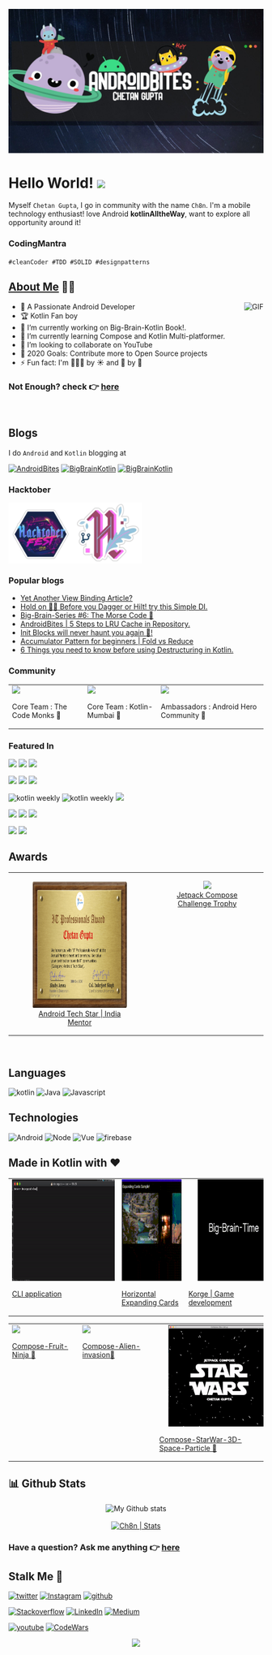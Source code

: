 ![](androidbites.jpg)

# Hello World! <img src="https://media.giphy.com/media/hvRJCLFzcasrR4ia7z/giphy.gif" width="25px">

Myself `Chetan Gupta`, I go in community with the name `Ch8n`. I'm a mobile technology enthusiast! love Android __kotlinAlltheWay__, want to explore all opportunity around it! 

### CodingMantra
`#cleanCoder #TDD #SOLID #designpatterns`

## [About Me](https://chetangupta.net/about/) 🙋‍♀️ 
<img align="right" height="240px" alt="GIF" src="https://i.pinimg.com/originals/e4/26/70/e426702edf874b181aced1e2fa5c6cde.gif" />

- 🚀 A Passionate Android Developer 
- :trophy: Kotlin Fan boy 
- 🔭 I’m currently working on Big-Brain-Kotlin Book!.
- 🌱 I’m currently learning Compose and Kotlin Multi-platformer.<br />
- 👯 I’m looking to collaborate on YouTube
- 🥅 2020 Goals: Contribute more to Open Source projects
- ⚡ Fun fact: I'm 👨🏻‍💻 by :sunny: and :guitar: by :full_moon_with_face:

### Not Enough? check :point_right: [here](https://chetangupta.net/about/) 
<br>

## Blogs
I do `Android` and `Kotlin` blogging at <br>

<a href="https://chetangupta.net" target="_blank"><img src="https://img.shields.io/badge/AndroidBites-303030?style=for-the-badge&logo=android" alt="AndroidBites"></a> <a href="https://chetangupta.net/bbk-main" target="_blank"><img src="https://img.shields.io/badge/Big_Brain_Kotlin-303030?style=for-the-badge&logo=Kotlin" alt="BigBrainKotlin"></a> <a href="https://chetangupta.net/ds-in-kotlin/" target="_blank"><img src="https://img.shields.io/badge/Data_Structures.KT-303030?style=for-the-badge&logo=Kotlin" alt="BigBrainKotlin"></a>

### Hacktober
<p style="display:flex;">
<img src="./hacktober_2019.png" height=120px>
<img src="./hacktober_2020.png" height=120px>
</p>

### Popular blogs
- [Yet Another View Binding Article?](https://chetangupta.net/viewbinding/)
- [Hold on ✋🏻 Before you Dagger or Hilt! try this Simple DI.](https://chetangupta.net/native-di/)
- [Big-Brain-Series #6: The Morse Code 🤫](https://chetangupta.net/bbk6/)
- [AndroidBites | 5 Steps to LRU Cache in Repository.](https://chetangupta.net/cache-repository/)
- [Init Blocks will never haunt you again 👻!](https://chetangupta.net/init-blocks/)
- [Accumulator Pattern for beginners | Fold vs Reduce](https://chetangupta.net/reduce-fold/)
- [6 Things you need to know before using Destructuring in Kotlin.](https://chetangupta.net/destructuring-limitations/)

### Community

<table>
  <tr>
    <td valign="top">
      <img src="https://user-images.githubusercontent.com/11576342/127342300-c3a3b60b-6afb-47b6-9020-c5d4c1ca2c87.jpeg" height =200px/> 
      <p>Core Team : The Code Monks 🐒</p>
    </td>
    <td valign="top">
        <img src="https://user-images.githubusercontent.com/11576342/127342468-a62cc883-be82-401f-8f42-d13fdc22c8ca.png" height =200px/>
        <p>Core Team : Kotlin-Mumbai 👾</p>
    </td>
    <td valign="top">
        <img src="https://user-images.githubusercontent.com/11576342/127343046-fd5e3fcc-38f9-4152-9385-550cf4e2ff1b.png" height=200px/>  
        <p>Ambassadors : Android Hero Community 🚀</p>
      </a> 
    </td>
  </tr>
</table>



### Featured In
<img src="https://img.shields.io/badge/Kotlin Weekly-303030?style=for-the-badge&logo=kotlin"> <img src="https://img.shields.io/badge/ProAndroidDev-303030?style=for-the-badge&logo=android"> <img src="https://img.shields.io/badge/DroidCon-303030?style=for-the-badge&logo=android">

<img src="https://img.shields.io/badge/Awesome Android devnotes-303030?style=for-the-badge&logo=kotlin"> <img src="https://img.shields.io/badge/Android NewsLetter-303030?style=for-the-badge&logo=android"> <img src="https://img.shields.io/badge/OnCreate_digest-303030?style=for-the-badge&logo=android">

<img src="https://img.shields.io/badge/MDC Weekly-303030?style=for-the-badge&logo=java" alt="kotlin weekly"> <img src="https://img.shields.io/badge/Android Sweets-303030?style=for-the-badge&logo=kotlin" alt="kotlin weekly"> <img src="https://img.shields.io/badge/AndroidBoss-303030?style=for-the-badge&logo=android">

<img src="https://img.shields.io/badge/Awesome Android-303030?style=for-the-badge&logo=kotlin"> <img src="https://img.shields.io/badge/HashNode-303030?style=for-the-badge&logo=hashnode"> <img src="https://img.shields.io/badge/Infinum_Weekly-303030?style=for-the-badge&logo=kotlin"> 

<img src="https://img.shields.io/badge/Silver-303030?style=for-the-badge&logo=reddit"> <img src="https://img.shields.io/badge/Trending 2020-303030?style=for-the-badge&logo=reddit"> 

## Awards

<table >
  <tr>
    <td valign="top">
      <a href="https://github.com/ch8n/ch8n/blob/main/Chetan_Gupta.png" target="_blank">
        <figure align="center">
        <img src="./Chetan_Gupta.png" height=250px> <br>
        <figcaption>Android Tech Star | India Mentor</figcaption>
        </figure>
      </a> 
    </td>
    <td valign="top">
        <a href="https://user-images.githubusercontent.com/11576342/122118895-38265180-ce46-11eb-9422-c6d3bbdacaa6.jpeg" target="_blank">
          <figure align="center">
           <img src="https://user-images.githubusercontent.com/11576342/122118895-38265180-ce46-11eb-9422-c6d3bbdacaa6.jpeg" height=250px> <br>
           <figcaption>Jetpack Compose Challenge Trophy</figcaption>  
          </figure>
        </a> 
    </td>
  </tr>
</table>

<br>

## Languages
<img src="https://img.shields.io/badge/Kotlin-303030?style=for-the-badge&logo=kotlin" alt="kotlin"> <img src="https://img.shields.io/badge/Java-303030?style=for-the-badge&logo=Java" alt="Java"> <img src="https://img.shields.io/badge/Javascript-303030?style=for-the-badge&logo=Javascript" alt="Javascript">

## Technologies

<img src="https://img.shields.io/badge/Android-303030?style=for-the-badge&logo=Android" alt="Android"> <img src="https://img.shields.io/badge/NodeJs-303030?style=for-the-badge&logo=Javascript" alt="Node"> <img src="https://img.shields.io/badge/Vue-303030?style=for-the-badge&logo=Javascript" alt="Vue"> <img src="https://img.shields.io/badge/firebase-303030?style=for-the-badge&logo=firebase" alt="firebase">

## Made in Kotlin with :heart:

<table >
  <tr>
    <td valign="top">
      <a href="https://github.com/ch8n/morse-code-kt">
      <img src="./sample-morse.gif" height =200px/> 
      <p>CLI application </p>
      </a> 
    </td>
    <td valign="top">
      <a href="https://github.com/ch8n/Expanding-Cards-Compose">
        <img src="./preview_compose.gif" height =200px/>
        <p>Horizontal Expanding Cards</p>
      </a>
    </td>
    <td valign="top">
        <a style="margin-left:18px" href="https://github.com/ch8n/KorgeSample">
        <img src="./preview_korge.gif" height=200px/>  
        <p>Korge | Game development</p>
      </a> 
    </td>
  </tr>
</table>

<table >
  <tr>
    <td valign="top">
      <a href="https://github.com/ch8n/Compose-Fruit-Ninja">
      <img src="https://github.com/ch8n/Compose-Fruit-Ninja/raw/main/preview-fruit-ninja.gif" height =200px/> 
      <p>Compose-Fruit-Ninja 🥝</p>
      </a> 
    </td>
    <td valign="top">
      <a href="https://github.com/ch8n/Compose-SpaceWars">
        <img src="https://github.com/ch8n/Compose-SpaceWars/raw/main/spacwWarPreview.gif" height =200px/>
        <p>Compose-Alien-invasion👾</p>
      </a>
    </td>
    <td valign="top">
        <a style="margin-left:18px" href="https://github.com/ch8n/Compose-Stars">
        <img src="https://github.com/ch8n/Compose-Stars/raw/main/preview.gif" height=200px/>  
        <p>Compose-StarWar-3D-Space-Particle 🚀</p>
      </a> 
    </td>
  </tr>
</table>


## 📊 Github Stats

<p align="center">

<img alt="My Github stats" align="center" border-radius="40px" width="800px" height="200px" src="https://github-readme-streak-stats.herokuapp.com/?user=ch8n&layout=compact" alt="ch8n Stats" />
<br>
<br>

<a href="https://github.com/ch8n">
  <img height="180em" src="https://github-readme-stats.vercel.app/api?username=ch8n&count_private=true&show_icons=true&include_all_commits=true" alt="Ch8n | Stats"/>
 
  <br>
</a>
</p>


<p align ="center">
<h3> Have a question? Ask me anything 👉 <a href="https://github.com/ch8n/ch8n/issues/new"><b>here</b></a><br>
</h3>
</p>

## Stalk Me 👀

<a href="https://bit.ly/ch8n-twitter" target="_blank"><img src="https://img.shields.io/badge/Twitter-Chetan_Gupta-00acee?style=for-the-badge&logo=twitter" alt="twitter"></a>  <a href="https://bit.ly/ch8n-insta" target="_blank"><img src="https://img.shields.io/badge/Instagram-Chetan_wtf-E1306C?style=for-the-badge&logo=Instagram" alt="Instagram"></a>  <a href="https://bit.ly/ch8n-git" target="_blank"><img src="https://img.shields.io/badge/github-Ch8n-4078c0?style=for-the-badge&logo=github" alt="github"></a> 

<a href="https://bit.ly/ch8n-stackOflow" target="_blank"><img src="https://img.shields.io/badge/Stackoverflow-Chetan%20Gupta-ef8236?style=for-the-badge&logo=Stackoverflow" alt="Stackoverflow"></a> <a href="https://bit.ly/ch8n-linkdIn" target="_blank"><img src="https://img.shields.io/badge/LinkedIn-Chetan%20Gupta-0e76a8?style=for-the-badge&logo=linkedin" alt="LinkedIn"></a> <a href="https://bit.ly/ch8n-medium-blog" target="_blank"><img src="https://img.shields.io/badge/Medium-Chetan%20Gupta-00ab6c?style=for-the-badge&logo=medium" alt="Medium"></a> 

<a href="https://bit.ly/ch8n-youtube" target="_blank"><img src="https://img.shields.io/badge/youtube-Chetan%20Gupta-FF0000?style=for-the-badge&logo=youtube" alt="youtube"></a> <a href="https://bit.ly/ch8n-codewar" target="_blank"><img src="https://img.shields.io/badge/CodeWars-Chetan_Gupta-F67280?style=for-the-badge&logo=CodeWars" alt="CodeWars"></a>

<p align="center">
<img src="https://visitor-badge.glitch.me/badge?page_id=ch8n">
</p≈>
